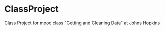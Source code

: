 ClassProject
============

Class Project for mooc class "Getting and Cleaning Data" at Johns Hopkins
